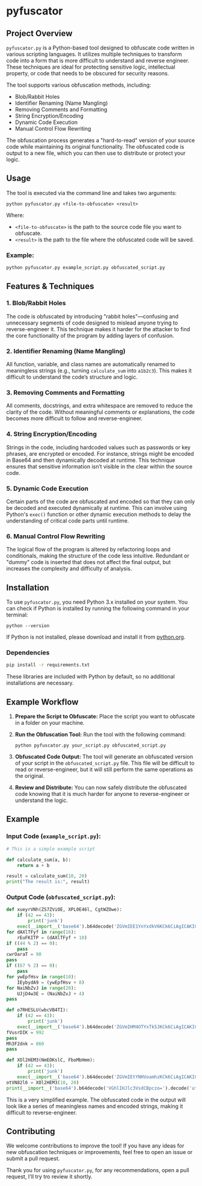 # pyfuscator

## Project Overview

`pyfuscator.py` is a Python-based tool designed to obfuscate code written in various scripting languages. It utilizes multiple techniques to transform code into a form that is more difficult to understand and reverse engineer. These techniques are ideal for protecting sensitive logic, intellectual property, or code that needs to be obscured for security reasons.

The tool supports various obfuscation methods, including:
- Blob/Rabbit Holes
- Identifier Renaming (Name Mangling)
- Removing Comments and Formatting
- String Encryption/Encoding
- Dynamic Code Execution
- Manual Control Flow Rewriting

The obfuscation process generates a "hard-to-read" version of your source code while maintaining its original functionality. The obfuscated code is output to a new file, which you can then use to distribute or protect your logic.

## Usage

The tool is executed via the command line and takes two arguments:

```
python pyfuscator.py <file-to-obfuscate> <result>
```

Where:
- `<file-to-obfuscate>` is the path to the source code file you want to obfuscate.
- `<result>` is the path to the file where the obfuscated code will be saved.

### Example:
```
python pyfuscator.py example_script.py obfuscated_script.py
```

## Features & Techniques

### 1. **Blob/Rabbit Holes**
The code is obfuscated by introducing "rabbit holes"—confusing and unnecessary segments of code designed to mislead anyone trying to reverse-engineer it. This technique makes it harder for the attacker to find the core functionality of the program by adding layers of confusion.

### 2. **Identifier Renaming (Name Mangling)**
All function, variable, and class names are automatically renamed to meaningless strings (e.g., turning `calculate_sum` into `a1b2c3`). This makes it difficult to understand the code’s structure and logic.

### 3. **Removing Comments and Formatting**
All comments, docstrings, and extra whitespace are removed to reduce the clarity of the code. Without meaningful comments or explanations, the code becomes more difficult to follow and reverse-engineer.

### 4. **String Encryption/Encoding**
Strings in the code, including hardcoded values such as passwords or key phrases, are encrypted or encoded. For instance, strings might be encoded in Base64 and then dynamically decoded at runtime. This technique ensures that sensitive information isn’t visible in the clear within the source code.

### 5. **Dynamic Code Execution**
Certain parts of the code are obfuscated and encoded so that they can only be decoded and executed dynamically at runtime. This can involve using Python's `exec()` function or other dynamic execution methods to delay the understanding of critical code parts until runtime.

### 6. **Manual Control Flow Rewriting**
The logical flow of the program is altered by refactoring loops and conditionals, making the structure of the code less intuitive. Redundant or "dummy" code is inserted that does not affect the final output, but increases the complexity and difficulty of analysis.

## Installation

To use `pyfuscator.py`, you need Python 3.x installed on your system. You can check if Python is installed by running the following command in your terminal:

```
python --version
```

If Python is not installed, please download and install it from [python.org](https://www.python.org/downloads/).

### Dependencies
```zsh
pip install -r requirements.txt
```

These libraries are included with Python by default, so no additional installations are necessary.

## Example Workflow

1. **Prepare the Script to Obfuscate:**
   Place the script you want to obfuscate in a folder on your machine.

2. **Run the Obfuscation Tool:**
   Run the tool with the following command:

   ```
   python pyfuscator.py your_script.py obfuscated_script.py
   ```

3. **Obfuscated Code Output:**
   The tool will generate an obfuscated version of your script in the `obfuscated_script.py` file. This file will be difficult to read or reverse-engineer, but it will still perform the same operations as the original.

4. **Review and Distribute:**
   You can now safely distribute the obfuscated code knowing that it is much harder for anyone to reverse-engineer or understand the logic.

## Example

### Input Code (`example_script.py`):

```python
# This is a simple example script

def calculate_sum(a, b):
    return a + b

result = calculate_sum(10, 20)
print("The result is:", result)
```

### Output Code (`obfuscated_script.py`):

```python
def xueyrVNh(ZS7ZViOE, XPL0E46l, CgtWZOwe):
    if (42 == 43):
        print('junk')
    exec(__import__('base64').b64decode('ZGVmIEE1YnYxdkV6KCk6CiAgICAKICAgIHBhc3MKICAgIHBhc3MKQTVidjF2RXooKQ==').decode('utf-8'), {**globals(), **locals()})
for dAXlTFyf in range(16):
    rEuFKITP = (dAXlTFyf + 10)
if ((44 % 2) == 0):
    pass
cwrOaraT = 90
pass
if ((67 % 2) == 0):
    pass
for ywEpfHsv in range(10):
    IEybydA9 = (ywEpfHsv + 8)
for NaiNbZvJ in range(20):
    UJjD4w3E = (NaiNbZvJ + 4)
pass

def o7RHESLU(wbcVB4TI):
    if (42 == 43):
        print('junk')
    exec(__import__('base64').b64decode('ZGVmIHM4OTYxTk5JKCk6CiAgICAKICAgIHBhc3MKICAgIHBhc3MKICAgIHBhc3MKICAgIHBhc3MKICAgIHBhc3MKczg5NjFOTkkoKQ==').decode('utf-8'), {**globals(), **locals()})
fVusrDIK = 992
pass
Mh3F2dnk = 860
pass

def XOl2HEM3(NmEOKslC, FboMbHmm):
    if (42 == 43):
        print('junk')
    exec(__import__('base64').b64decode('ZGVmIEtYNHVoamhzKCk6CiAgICAKICAgIHJldHVybiAoTm1FT0tzbEMgKyBGYm9NYkhtbSkKS1g0dWhqaHMoKQ==').decode('utf-8'), {**globals(), **locals()})
otVN82l6 = XOl2HEM3(10, 20)
print(__import__('base64').b64decode('VGhlIHJlc3VsdCBpczo=').decode('utf-8'), otVN82l6)
```

This is a very simplified example. The obfuscated code in the output will look like a series of meaningless names and encoded strings, making it difficult to reverse-engineer.

## Contributing

We welcome contributions to improve the tool! If you have any ideas for new obfuscation techniques or improvements, feel free to open an issue or submit a pull request.


Thank you for using `pyfuscator.py`, for any recommendations, open a pull request, I'll try tro review it shortly.